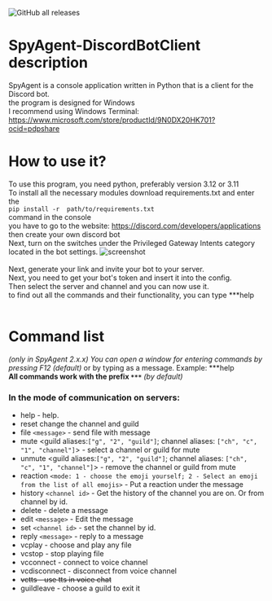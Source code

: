 ![GitHub all releases](https://img.shields.io/github/downloads/progame1201/SpyAgent-DiscordBot/total)

# SpyAgent-DiscordBotClient description
SpyAgent is a console application written in Python that is a client for the Discord bot.<br>
the program is designed for Windows<br>
I recommend using Windows Terminal: https://www.microsoft.com/store/productId/9N0DX20HK701?ocid=pdpshare
# How to use it?
To use this program, you need python, preferably version 3.12 or 3.11<br>
To install all the necessary modules download requirements.txt and enter the <br>`pip install -r  path/to/requirements.txt`<br>command in the console<br>
you have to go to the website: https://discord.com/developers/applications then create your own discord bot <br>
Next, turn on the switches under the Privileged Gateway Intents category located in the bot settings.
![screenshot](https://i.ibb.co/N2tdQBj/13213113.png)<br><br>
Next, generate your link and invite your bot to your server.<br>
Next, you need to get your bot's token and insert it into the config.<br>
Then select the server and channel and you can now use it.<br>
to find out all the commands and their functionality, you can type ***help<br>
<br>

# Command list
*(only in SpyAgent 2.x.x) You can open a window for entering commands by pressing F12 (default)* or by typing as a message. Example: ***help<br>
__All commands work with the prefix `***`__ *(by default)*<br>

### **In the mode of communication on servers:** <br>
+ help - help.
+ reset change the channel and guild<br>
+ file `<message>` - send file with message<br>
+ mute <guild aliases:`["g", "2", "guild"]`; channel aliases: `["ch", "c", "1", "channel"]`> - select a channel or guild for mute<br>
+ unmute <guild aliases:`["g", "2", "guild"]`; channel aliases: `["ch", "c", "1", "channel"]`> - remove the channel or guild from mute <br>
+ reaction `<mode: 1 - choose the emoji yourself; 2 - Select an emoji from the list of all emojis>` - Put a reaction under the message<br>
+ history `<channel id>` - Get the history of the channel you are on. Or from channel by id.<br>
+ delete - delete a message<br>
+ edit `<message>` - Edit the message<br>
+ set `<channel id>` - set the channel by id.<br>
+ reply `<message>` - reply to a message<br>
+ vcplay - choose and play any file<br>
+ vcstop - stop playing file<br>
+ vcconnect - connect to voice channel<br>
+ vcdisconnect - disconnect from voice channel
+ ~~vctts - use tts in voice chat<br>~~
+ guildleave - choose a guild to exit it<br>
